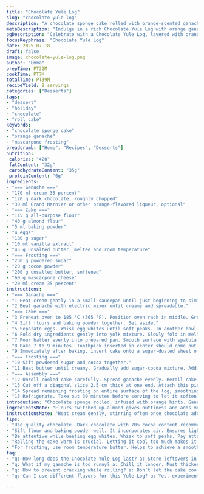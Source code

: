 ```yaml
---
title: "Chocolate Yule Log"
slug: "chocolate-yule-log"
description: "A chocolate sponge cake rolled with orange-scented ganache and a rich cocoa buttercream frosting. Uses slightly less sugar and replaces orange liqueur with Grand Marnier. The cake includes almond flour instead of all-purpose for texture and flavor contrast. Frosting is creamier with added mascarpone. Preparation time slightly shifted, baking time reduced by a few minutes. The finished log is chilled then tempered for serving. A diagonal slice end-piece is attached as a decorative knot with frosting. Refrigerate and let sit at room temperature before slicing."
metaDescription: "Indulge in a rich Chocolate Yule Log with orange ganache and creamy mascarpone frosting. Perfect dessert for your holiday gatherings and special occasions."
ogDescription: "Celebrate with a Chocolate Yule Log, layered with orange-infused ganache and a velvety frosting. Ideal for festive feasts and gatherings."
focusKeyphrase: "Chocolate Yule Log"
date: 2025-07-18
draft: false
image: chocolate-yule-log.png
author: "Emma"
prepTime: PT32M
cookTime: PT7M
totalTime: PT39M
recipeYield: 8 servings
categories: ["Desserts"]
tags:
- "dessert"
- "holiday"
- "chocolate"
- "roll cake"
keywords:
- "chocolate sponge cake"
- "orange ganache"
- "mascarpone frosting"
breadcrumb: ["Home", "Recipes", "Desserts"]
nutrition: 
 calories: "420"
 fatContent: "32g"
 carbohydrateContent: "35g"
 proteinContent: "6g"
ingredients:
- "=== Ganache ==="
- "170 ml cream 35 percent"
- "120 g dark chocolate, roughly chopped"
- "30 ml Grand Marnier or other orange-flavored liqueur, optional"
- "=== Cake ==="
- "115 g all-purpose flour"
- "40 g almond flour"
- "5 ml baking powder"
- "4 eggs"
- "180 g sugar"
- "10 ml vanilla extract"
- "45 g unsalted butter, melted and room temperature"
- "=== Frosting ==="
- "230 g powdered sugar"
- "20 g cocoa powder"
- "200 g unsalted butter, softened"
- "60 g mascarpone cheese"
- "20 ml cream 35 percent"
instructions:
- "=== Ganache ==="
- "1 Heat cream gently in a small saucepan until just beginning to simmer. Remove from heat. Add chocolate, stir until melted. Add liqueur if using. Refrigerate for about 50 minutes until thick but not fully set."
- "2 Beat ganache with electric mixer until creamy and spreadable."
- "=== Cake ==="
- "3 Preheat oven to 185 °C (365 °F). Position oven rack in middle. Grease 38 x 25 cm pan. Line with parchment paper, grease paper. Paper should overhang sides for easy removing."
- "4 Sift flours and baking powder together. Set aside."
- "5 Separate eggs. Whisk egg whites until soft peaks. In another bowl, whisk yolks with sugar gradually, add vanilla. Beat until lighter and thick, about 6 minutes."
- "6 Fold dry ingredients gently into yolk mixture. Slowly fold in melted butter. Carefully fold in whipped egg whites last, preserving air."
- "7 Pour batter evenly into prepared pan. Smooth surface with spatula."
- "8 Bake 7 to 9 minutes. Toothpick inserted in center should come out clean."
- "9 Immediately after baking, invert cake onto a sugar-dusted sheet of parchment. Peel off baking paper. Using the parchment, roll cake from short edge while still warm. Cool fully rolled on wire rack."
- "=== Frosting ==="
- "10 Sift powdered sugar and cocoa together."
- "11 Beat butter until creamy. Gradually add sugar-cocoa mixture. Add mascarpone and cream, mix until fluffy and spreadable. Adjust cream amount if needed."
- "=== Assembly ==="
- "12 Unroll cooled cake carefully. Spread ganache evenly. Reroll cake tightly."
- "13 Cut off a diagonal slice 2.5 cm thick at one end. Attach this piece on top of log as a knot with some frosting."
- "14 Spread remaining frosting on entire surface of the log, smoothing edges."
- "15 Refrigerate. Take out 30 minutes before serving to let it soften slightly."
introduction: "Chocolate sponge rolled, infused with orange hints. Ganache thick but spreadable, flavoured with Grand Marnier for depth. Cake lighter by folding egg whites last, almond flour added for texture contrast. Buttercream enriched with mascarpone, cream for softness. Baked just enough to set, rolled warm to keep shape. Diagonal slice cut for decoration, fixed like a knot using frosting. Keep refrigerated, but let come to room temp before slicing to avoid breakage. A holiday yule log, simple yet textural and with layered flavors. Mix ingredients carefully or air lost, cake dense instead of light. Less sugar than traditional recipes keeps it balanced."
ingredientsNote: "Flours switched up—almond gives nuttiness and adds moisture. Reduced sugar for a less sweet final product; sugar helps structure and browning so don’t cut it too much. Butter melted for smooth incorporation, but cooled so it doesn’t cook the eggs. Use good quality dark chocolate with about 70% cocoa solids for deep flavor in ganache. Orange liqueur optional, but recommended for aroma if you want twist. Frosting gets extra body from mascarpone cheese, replacing part of butter for creaminess without making it too soft. Cream in ganache and frosting is 35% fat for richness—don’t substitute with lower fat to keep texture right. Parchment layers greased to ease cake removal and prevent sticking."
instructionsNote: "Heat cream gently, stirring often once chocolate added to ensure smooth melted texture. Chill ganache until thick but pliable, important so it whips up properly. Folding dry ingredients into yolks requires gentle motion to keep air, critical for sponge rise. Whip egg whites separately to soft peaks, fold last for lightness. Rolled warm cake can crack if cooled too much before rolling. Baking times vary by oven accuracy; check early. Reverse cake immediately after baking onto sugar-dusted paper to keep outer surface moist and prevent cracking when rolled. Frosting preparation includes sifting sugar and cocoa to avoid lumps, adding mascarpone last to prevent overbeating. Attaching diagonal slice with frosting keeps presentation neat. Chill assembled log to set frosting well; serve slightly softened for easier slicing and texture contrast."
tips:
- "Use quality chocolate. Dark chocolate with 70% cocoa content recommended. It impacts ganache's taste significantly. Don't settle for lower quality. It affects the final flavor. Melting should be done carefully. Heat the cream just to simmer."
- "Sift flour and baking powder well. It incorporates air. Ensures lighter cake. Fold gently when mixing. Overmixing will deflate air. This cake relies on that airy texture. Treat it gently as you combine ingredients."
- "Be attentive while beating egg whites. Whisk to soft peaks. Pay attention to not over-whip. Gradually add sugar to yolks. It will lighten the mixture. Don't skip this step; it creates the sponge’s texture."
- "Rolling the cake warm is crucial. Letting it cool too much makes it crack. Use parchment paper while rolling. It aids in keeping shape. But don’t peel paper until fully rolled. Patience is necessary."
- "For frosting, use room temperature butter. Helps to achieve a smooth consistency. Gradually add sugar and cocoa. Mascarpone enhances creaminess. Adjust cream amount as needed. Simply mix until fluffy, but avoid overbeating."
faq:
- "q: How long does the Chocolate Yule Log last? a: Store leftovers in an airtight container. Can be kept in fridge up to 4 days. Best served at room temperature. If frozen, wrap well. Thaw in fridge overnight before serving."
- "q: What if my ganache is too runny? a: Chill it longer. Must thicken to spread. If still too runny, whip carefully. Adding more chocolate in small amounts also helps. A thick ganache layers better, set before assembling."
- "q: How to prevent cracking while rolling? a: Don’t let the cake cool too much. Roll while warm. Use enough sugar on parchment. Moisture matters, keep surface from drying out. Also, gentle pressure as you roll helps."
- "q: Can I use different flavors for this Yule Log? a: Yes, experiment with various liqueurs. Try coffee or vanilla for unique spin. Alternate frostings like cream cheese works too. Just balance flavors overall, taste matters."

---
```

